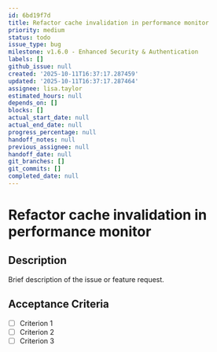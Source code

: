 ```yaml
---
id: 6bd19f7d
title: Refactor cache invalidation in performance monitor
priority: medium
status: todo
issue_type: bug
milestone: v1.6.0 - Enhanced Security & Authentication
labels: []
github_issue: null
created: '2025-10-11T16:37:17.287459'
updated: '2025-10-11T16:37:17.287464'
assignee: lisa.taylor
estimated_hours: null
depends_on: []
blocks: []
actual_start_date: null
actual_end_date: null
progress_percentage: null
handoff_notes: null
previous_assignee: null
handoff_date: null
git_branches: []
git_commits: []
completed_date: null
---
```


# Refactor cache invalidation in performance monitor

## Description

Brief description of the issue or feature request.

## Acceptance Criteria

- [ ] Criterion 1
- [ ] Criterion 2
- [ ] Criterion 3